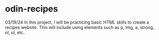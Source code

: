 # odin-recipes

03/19/24
In this project, I will be practicing basic HTML skills to create a recipes website. This will include using elements such as p, img, a, strong, ol, ul, etc.